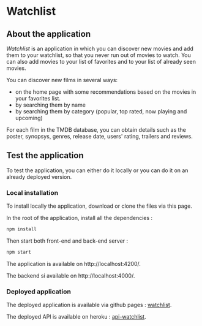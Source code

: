 # Watchlist
## About the application

_Watchlist_ is an application in which you can discover new movies and add them to your watchlist, so that you never run out of movies to watch. You can also add movies to your list of favorites and to your list of already seen movies.

You can discover new films in several ways:
- on the home page with some recommendations based on the movies in your favorites list.
- by searching them by name
- by searching them by category (popular, top rated, now playing and upcoming)

For each film in the TMDB database, you can obtain details such as the poster, synopsys, genres, release date, users' rating, trailers and reviews.

## Test the application

To test the application, you can either do it locally or you can do it on an already deployed version.

### Local installation

To install locally the application, download or clone the files via this page.

In the root of the application, install all the dependencies :

```bash
npm install
```

Then start both front-end and back-end server :

```bash
npm start
```

The application is available on http://localhost:4200/.

The backend si available on http://localhost:4000/.

### Deployed application

The deployed application is available via github pages : [watchlist](https://maphdev.github.io/watchlist/).

The deployed API is available on heroku : [api-watchlist](https://api-watchlist.herokuapp.com/).
